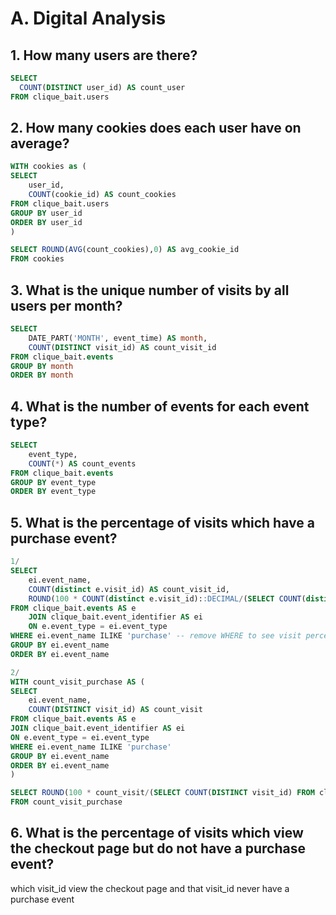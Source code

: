 # A. Digital Analysis
## 1. How many users are there?
```sql
SELECT 
  COUNT(DISTINCT user_id) AS count_user
FROM clique_bait.users
```

## 2. How many cookies does each user have on average?
```sql
WITH cookies as (
SELECT 
	user_id,
	COUNT(cookie_id) AS count_cookies
FROM clique_bait.users
GROUP BY user_id
ORDER BY user_id
)

SELECT ROUND(AVG(count_cookies),0) AS avg_cookie_id
FROM cookies
```
## 3. What is the unique number of visits by all users per month?
```sql
SELECT 
	DATE_PART('MONTH', event_time) AS month,
	COUNT(DISTINCT visit_id) AS count_visit_id
FROM clique_bait.events
GROUP BY month
ORDER BY month
```

## 4. What is the number of events for each event type?
```sql
SELECT 
	event_type,
	COUNT(*) AS count_events
FROM clique_bait.events
GROUP BY event_type
ORDER BY event_type
```

## 5. What is the percentage of visits which have a purchase event?
```sql
1/
SELECT 
	ei.event_name,
	COUNT(distinct e.visit_id) AS count_visit_id,
	ROUND(100 * COUNT(distinct e.visit_id)::DECIMAL/(SELECT COUNT(distinct visit_id) FROM clique_bait.events),2) AS visit_percentage
FROM clique_bait.events AS e
	JOIN clique_bait.event_identifier AS ei
	ON e.event_type = ei.event_type
WHERE ei.event_name ILIKE 'purchase' -- remove WHERE to see visit percentage of each event_type
GROUP BY ei.event_name
ORDER BY ei.event_name
```
```sql
2/
WITH count_visit_purchase AS (
SELECT 
	ei.event_name, 
	COUNT(DISTINCT visit_id) AS count_visit
FROM clique_bait.events AS e
JOIN clique_bait.event_identifier AS ei
ON e.event_type = ei.event_type
WHERE ei.event_name ILIKE 'purchase'
GROUP BY ei.event_name
ORDER BY ei.event_name
)

SELECT ROUND(100 * count_visit/(SELECT COUNT(DISTINCT visit_id) FROM clique_bait.events),2) AS percentage_purchase
FROM count_visit_purchase
```

## 6. What is the percentage of visits which view the checkout page but do not have a purchase event?
which visit_id view the checkout page and that visit_id never have a purchase event